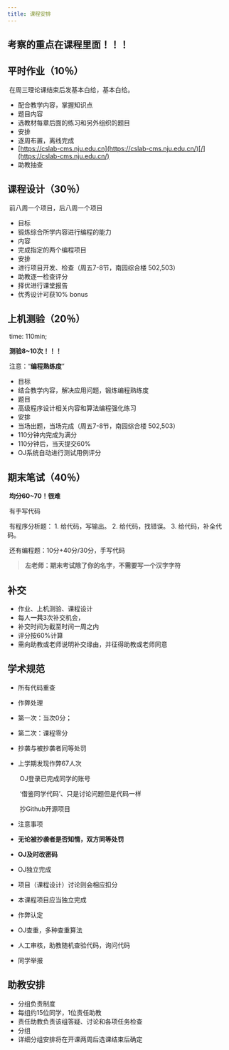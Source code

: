 ```yaml
---
title: 课程安排
---
```




## **考察的重点在课程里面！！！** 

## 平时作业（10％）

​	在周三理论课结束后发基本白给，基本白给。

-   配合教学内容，掌握知识点
-   题目内容
-   选教材每章后面的练习和另外组织的题目
-   安排
-   逐周布置，离线完成
-   [https://cslab-cms.nju.edu.cn](https://cslab-cms.nju.edu.cn/)[/](https://cslab-cms.nju.edu.cn/)
-   助教抽查

## 课程设计（30％）

​	前八周一个项目，后八周一个项目

-   目标
-   锻炼综合所学内容进行编程的能力
-   内容
-   完成指定的两个编程项目
-   安排
-   进行项目开发、检查（周五7-8节，南园综合楼 502,503）
-   助教逐一检查评分
-   择优进行课堂报告
-   优秀设计可获10% bonus

## 上机测验（20％）

​	time: 110min;

​	**测验8~10次！！！**

​	注意：“**编程熟练度**”

-   目标
-   结合教学内容，解决应用问题，锻炼编程熟练度
-   题目
-   高级程序设计相关内容和算法编程强化练习
-   安排
-   当场出题，当场完成（周五7-8节，南园综合楼 502,503）
-   110分钟内完成为满分
-   110分钟后，当天提交60%
-   OJ系统自动进行测试用例评分

## 期末笔试（40％）

​	**均分60~70！很难**

​	有手写代码

​	有程序分析题：  1. 给代码，写输出。 2. 给代码，找错误。  3. 给代码，补全代码。

​	还有编程题：10分+40分/30分，手写代码

>   **左老师：期末考试除了你的名字，不需要写一个汉字字符**

## 补交

-   作业、上机测验、课程设计
-   每人**一共**3次补交机会，
-   补交时间为截至时间一周之内
-   评分按60%计算
-   需向助教或老师说明补交缘由，并征得助教或老师同意

## 学术规范

-   所有代码重查

-   作弊处理

-   第一次：当次0分；

-   第二次：课程零分

-   抄袭与被抄袭者同等处罚

-   上学期发现作弊67人次 

    ​	OJ登录已完成同学的账号

    ​	‘借鉴同学代码’、只是讨论问题但是代码一样

    ​	抄Github开源项目

 

-   注意事项
-   **无论被抄袭者是否知情，双方同等处罚**
-   **OJ及时改密码**
-   OJ独立完成
-   项目（课程设计）讨论则会相应扣分
-   本课程项目应当独立完成
-   作弊认定
-   OJ查重，多种查重算法
-   人工审核，助教随机查验代码，询问代码
-   同学举报

## 助教安排

-   分组负责制度
-   每组约15位同学，1位责任助教
-   责任助教负责该组答疑、讨论和各项任务检查
-   分组
-   详细分组安排将在开课两周后选课结束后确定